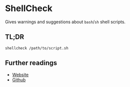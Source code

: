 # ShellCheck

Gives warnings and suggestions about `bash`/`sh` shell scripts.

## TL;DR

```shell
shellcheck /path/to/script.sh
```

## Further readings

- [Website]
- [Github]

[github]: https://github.com/koalaman/shellcheck
[website]: https://www.shellcheck.net/
